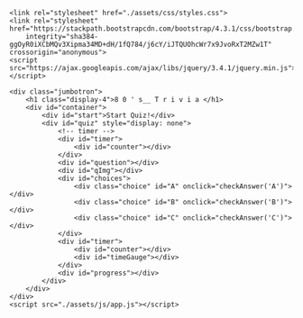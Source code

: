 <!DOCTYPE html>
<html lang="en">

<head>
    <meta charset="UTF-8">
    <meta name="viewport" content="width=device-width, initial-scale=1.0">
    <meta http-equiv="X-UA-Compatible" content="ie=edge">
    <title>80's Trivia Game</title>

    <link rel="stylesheet" href="./assets/css/styles.css">
    <link rel="stylesheet" href="https://stackpath.bootstrapcdn.com/bootstrap/4.3.1/css/bootstrap.min.css"
        integrity="sha384-ggOyR0iXCbMQv3Xipma34MD+dH/1fQ784/j6cY/iJTQUOhcWr7x9JvoRxT2MZw1T" crossorigin="anonymous">
    <script src="https://ajax.googleapis.com/ajax/libs/jquery/3.4.1/jquery.min.js"></script>




</head>

<body>

    <div class="jumbotron">
        <h1 class="display-4">8 0 ' s__ T r i v i a </h1>
        <div id="container">
            <div id="start">Start Quiz!</div>
            <div id="quiz" style="display: none">
                <!-- timer -->
                <div id="timer">
                    <div id="counter"></div>
                </div>
                <div id="question"></div>
                <div id="qImg"></div>
                <div id="choices">
                    <div class="choice" id="A" onclick="checkAnswer('A')"></div>
                    <div class="choice" id="B" onclick="checkAnswer('B')"></div>
                    <div class="choice" id="C" onclick="checkAnswer('C')"></div>
                </div>
                <div id="timer">
                    <div id="counter"></div>
                    <div id="timeGauge"></div>
                </div>
                <div id="progress"></div>
            </div>
        </div>
    </div>
    <script src="./assets/js/app.js"></script>
</body>

</html>
